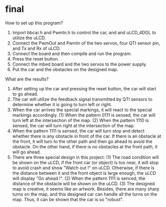 # final

How to set up this program?
1. Import bbcar.h and PwmIn.h to control the car, and and uLCD_4DGL to utilize the uLCD.
2. Connect the PwmOut and PwmIn of the two servos, four QTI sensor pin, and Tx and Rx of uLCD.
3. Connect the board and then compile and run the program.
4. Press the reset button.
5. Connect the mbed board and the two servos to the power supply.
6. Put the car and the obstacles on the designed map.

What are the results?
1. After setting up the car and pressing the reset button, the car will start to go ahead.
2. The car will utilize the feedback signal transmitted by QTI sensors to determine whether it is going to turn left or right.
3. When the car arrives the special markings, it will react to the special markings accordingly.
 (1) When the pattern 0111 is sensed, the car will turn left at the intersection of the map.
 (2) When the pattern 1110 is sensed, the car will turn right at the intersection of the map.
4. When the pattern 1111 is sensed, the car will turn stop and detect whether there is any obstacle in front of the car. If there is an obstacle 
   at the front, it will turn to the  other path and then go ahead to avoid the obstacle. On the other hand, if there is no obstacles at the front 
   path, it will go ahead.
5. There are three special design in this project:
 (1) The road condition will be shown on the uLCD, if the front car (or object) is too near, it will stop to avoid crash and show "Watch out !" on 
     uLCD. Otherwise, if there is the distance between it and the front object is large enough, the uLCD will display "Go ahead !".
 (2) When the pattern 1111 is senced, the distance of the obstacle will be shown on the uLCD.
 (3) The designed map is creative, it seems like an artwork. Besides, there are many sharp turns on the map, and this designed car can handle all 
     the turns on the map. Thus, it can be shown that the car is so "robust".
